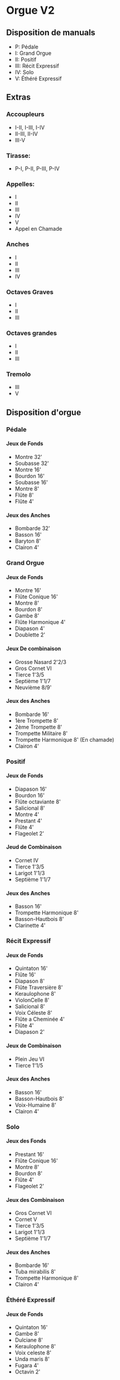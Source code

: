# Orgue V2

## Disposition de manuals

* P:   Pédale
* I:   Grand Orgue
* II:  Positif
* III: Récit Expressif
* IV:  Solo
* V:   Éthéré Expressif

## Extras

### Accoupleurs

* I-II, I-III, I-IV
* II-III, II-IV
* III-V

### Tirasse:

* P-I, P-II, P-III, P-IV

### Appelles:

* I
* II
* III
* IV
* V
* Appel en Chamade

### Anches

* I
* II
* III
* IV

### Octaves Graves

* I
* II
* III

### Octaves grandes

* I
* II
* III

### Tremolo

* III
* V

## Disposition d'orgue

### Pédale

#### Jeux de Fonds
* Montre 32'
* Soubasse 32'
* Montre 16'
* Bourdon 16'
* Soubasse 16'
* Montre 8'
* Flûte 8'
* Flûte 4'

#### Jeux des Anches
* Bombarde 32'
* Basson 16'
* Baryton 8'
* Clairon 4'

### Grand Orgue

#### Jeux de Fonds
* Montre 16'
* Flûte Conique 16'
* Montre 8'
* Bourdon 8'
* Gambe 8'
* Flûte Harmonique 4'
* Diapason 4'
* Doublette 2'

#### Jeux De combinaison 
* Grosse Nasard 2'2/3
* Gros Cornet VI
* Tierce 1'3/5
* Septième 1'1/7
* Neuvième 8/9'

#### Jeux des Anches
* Bombarde 16'
* 1ère Trompette 8'
* 2ème Trompette 8'
* Trompette Militaire 8' 
* Trompette Harmonique 8' (En chamade)
* Clairon 4'


### Positif

#### Jeux de Fonds
* Diapason 16'
* Bourdon 16'
* Flûte octaviante 8'
* Salicional 8'
* Montre 4'
* Prestant 4'
* Flûte 4'
* Flageolet 2'

#### Jeud de Combinaison 
* Cornet IV
* Tierce 1'3/5 
* Larigot 1'1/3
* Septième 1'1/7

#### Jeux des Anches
* Basson 16'
* Trompette Harmonique 8'
* Basson-Hautbois 8'
* Clarinette 4'

### Récit Expressif

#### Jeux de Fonds
* Quintaton 16'
* Flûte 16'
* Diapason 8'
* Flûte Traversière 8'
* Keraulophone 8'
* ViolonCelle 8'
* Salicional 8'
* Voix Céleste 8'
* Flûte a Cheminée 4'
* Flûte 4'
* Diapason 2'

#### Jeux de Combinaison
* Plein Jeu VI
* Tierce 1'1/5

#### Jeux des Anches
* Basson 16'
* Basson-Hautbois 8'
* Voix-Humaine 8'
* Clairon 4'

### Solo

#### Jeux des Fonds
* Prestant 16'
* Flûte Conique 16'
* Montre 8'
* Bourdon 8'
* Flûte 4'
* Flageolet 2'


#### Jeux des Combinaison
* Gros Cornet VI
* Cornet V
* Tierce 1'3/5
* Larigot 1'1/3
* Septième 1'1/7


#### Jeux des Anches
* Bombarde 16'
* Tuba mirabilis 8'
* Trompette Harmonique 8'
* Clairon 4'

### Éthéré Expressif

#### Jeux de Fonds
* Quintaton 16' 
* Gambe 8'
* Dulciane 8'
* Keraulophone 8'
* Voix celeste 8'
* Unda maris 8'
* Fugara 4'
* Octavin 2'
